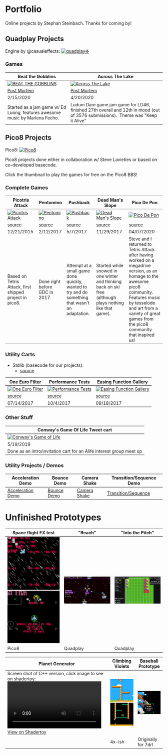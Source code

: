# Portfolio
Online projects by Stephan Steinbach. Thanks for coming by!

## Quadplay Projects

Engine by @casualeffects: [![quadplay✜](https://morgan3d.github.io/quadplay/console/logo-116x20.png)](https://github.com/morgan3d/quadplay)

### Games

|Beat the Gobblins|Across The Lake|
|-----------------|---------------|
|[![BEAT THE GOBBLINS](https://img.itch.zone/aW1hZ2UvNTY0MTkyLzI5NjMzMjUuZ2lm/794x1000/JhQtF5.gif)](https://stephan-gfx.itch.io/beat-the-gobblins)|[![Across The Lake](https://img.itch.zone/aW1hZ2UvNjE2MDMwLzMyOTA3NTQuZ2lm/347x500/O%2F6yeI.gif)](https://stephan-gfx.itch.io/across-the-lake)|
|[Post Mortem](https://docs.google.com/document/d/1Z8iBf_VUf_26AmKrWBJ9THso-UCqWl5NsIOpnSF9-1s/edit#)|[Post Mortem](https://stephan-gfx.itch.io/across-the-lake/devlog/141410/ludum-dare-46-post-mortem-across-the-lake)|
|2/15/2020|4/20/2020|
|Started as a jam game w/ Ed Luong, features awesome music by Marlena Fecho.|Ludum Dare game jam game for LD46, finished 27th overall and 12th in mood (out of 3576 submissions).  Theme was "Keep it Alive"| 

## Pico8 Projects

Pico8: [![Pico8](https://www.lexaloffle.com/gfx/lexaloffle-pico8.png)](http://www.lexaloffle.com/pico-8.php)

Pico8 projects done either in collaboration w/ Steve Lavieties or based on
co-developed basecode.

Click the thumbnail to play the games for free on the Pico8 BBS!

### Complete Games

|Picotris Attack|Pentomino|Pushback|Dead Man's Slope|Pico De Pon|
|-----|----|----|----|----|
|[![Picotris Attack](https://www.lexaloffle.com/bbs/thumbs/pico37969.png)](https://www.lexaloffle.com/bbs/?tid=2925)|[![Pentomino](https://www.lexaloffle.com/bbs/thumbs/pico37638.png)](https://www.lexaloffle.com/bbs/?tid=28815)|[![Pushback](https://www.lexaloffle.com/bbs/thumbs/pico40479.png)](https://www.lexaloffle.com/bbs/?tid=29285)|[![Dead Man's Slope](https://www.lexaloffle.com/bbs/thumbs/pico46800.png)](https://www.lexaloffle.com/bbs/?tid=30307)|[![Pico De Pon](https://www.lexaloffle.com/bbs/thumbs/pico8_picodepon-2.png)](https://www.lexaloffle.com/bbs/?tid=37280)|
|[source](https://github.com/stevelavietes/pico8carts/blob/master/picotrisattack.p8)|[source](https://github.com/stevelavietes/pico8carts/blob/master/pentomino.p8)|[source](https://github.com/stevelavietes/pico8carts/blob/master/mazeburger.p8)|[source](https://github.com/stevelavietes/pico8carts/blob/master/pushback.p8)|[source](https://github.com/stevelavietes/pico8carts/blob/master/dead_mans_slope.p8)|[source](https://github.com/stevelavietes/pico8carts/blob/master/picodepon.p8)|
|12/21/2015|2/12/2017|5/7/2017|11/29/2017|04/07/2020|
|Based on Tetris Attack, first shipped project in pico8.|Done right before GDC in 2017|Attempt at a small game done quickly, wanted to try and do something that wasn't an adaptation.|Started while snowed in one winter and thinking back on ski free (although plays nothing like that game).|Steve and I returned to Tetris Attack after having worked on a megadrive version, as an homage to the awesome pico8 community.  Features music by tesselode and art from a variety of great games from the pico8 community that inspired us!|

### Utility Carts

* Stdlib (basecode for our projects):
    * [source](https://github.com/ssteinbach/pico8carts/blob/master/stdlib.p8)

|One Euro Filter|Performance Tests|Easing Function Gallery|
|-----|----|----|
|[![One Euro Filter](https://www.lexaloffle.com/bbs/thumbs/pico42459.png)](https://www.lexaloffle.com/bbs/?tid=29646)|[![Performance Tests](https://www.lexaloffle.com/bbs/thumbs/pico44897.png)](https://www.lexaloffle.com/bbs/?tid=30032)|[![Easing Function Gallery](https://www.lexaloffle.com/bbs/thumbs/pico44294.png)](https://www.lexaloffle.com/bbs/?pid=41657&tid=29488)|
|[source](https://github.com/stevelavietes/pico8carts/blob/master/one_euro_filter.p8)|[source](https://github.com/stevelavietes/pico8carts/blob/master/performance_test_gallery.p8)|[source](https://github.com/stevelavietes/pico8carts/blob/master/easing_gallery.p8)|
|07/14/2017|10/4/2017|09/18/2017|

### Other Stuff

|Conway's Game Of Life Tweet cart|
|--------------------------------|
|[![Conway's Game of Life](https://img.itch.zone/aW1nLzIxMjQ0MTkuZ2lm/315x250%23cm/41ASDq.gif)](https://stephan-gfx.itch.io/conways-game-of-life)|
|5/19/2019|
|Done as an intro/invitation cart for an Alife interest group meet up|


### Utility Projects / Demos

|Acceleration Demo|Bounce Demo|Camera Shake|Transition/Sequence Demo|
|----|----|----|----|
|[Acceleration Demo](https://morgan3d.github.io/quadplay/console/quadplay.html?game=examples/accel_demo)|[Bounce Demo](https://morgan3d.github.io/quadplay/console/quadplay.html?game=examples/sproing)|[Camera Shake](https://morgan3d.github.io/quadplay/console/quadplay.html?game=examples/camera_shake)|[Transition/Sequence](https://morgan3d.github.io/quadplay/console/quadplay.html?game=examples/sequence_demo)|


# Unfinished Prototypes

|Space flight FX test|"Reach"|"Into the Pitch"|
|----|----|----|
|![Flying Around](img/PICO-8_31.gif) ![Shootin](img/PICO-8_38.gif)|![Map Movin'](img/reach_production_cost.gif)|![Movin' and Turnin'](img/pitch.gif)|
|Pico8|Quadplay|Quadplay|C++/GLSL|Pico8| 

|Planet Generator|Climbing Violets|Baseball Prototype|
|----|----|----|
|Screen shot of C++ version, click image to see on shadertoy:[![View on Shadertoy](img/in_motion_ufo50.mov)](https://www.shadertoy.com/embed/MlyyzK?gui=true&t=10&paused=true&muted=false)|![Climbin'](img/PICO-8_41.gif) ![Editin'](img/PICO-8_26.gif)|![Swingin'](img/PICO-8_21.gif)|
| |4x-ish|Originally for 7drl| |Had a cool level editor by @stevelavietes|

